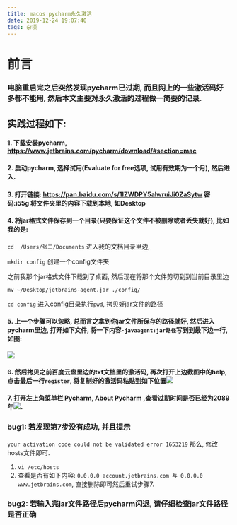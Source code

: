 ```yaml
---
title: macos pycharm永久激活
date: 2019-12-24 19:07:40
tags: 杂项
---
```

# 前言
### 电脑重启完之后突然发现pycharm已过期, 而且网上的一些激活码好多都不能用, 然后本文主要对永久激活的过程做一简要的记录.

## 实践过程如下:


#### 1. 下载安装pycharm, <https://www.jetbrains.com/pycharm/download/#section=mac>

#### 2. 启动pycharm, 选择试用(Evaluate for free选项, 试用有效期为一个月), 然后进入.

#### 3. 打开链接: <https://pan.baidu.com/s/1IZWDPY5alwruiJi0ZaSytw>  密码:i55g  将文件夹里的内容下载到本地, 如Desktop

#### 4. 将jar格式文件保存到一个目录(只要保证这个文件不被删除或者丢失就好), 比如我的是:
`cd  /Users/张三/Documents`    进入我的文档目录里边,

`mkdir config`  创建一个config文件夹

之前我那个jar格式文件下载到了桌面, 然后现在将那个文件剪切到到当前目录里边 

`mv ~/Desktop/jetbrains-agent.jar ./config/`

`cd config` 进入config目录执行`pwd`, 拷贝好jar文件的路径

#### 5. 上一个步骤可以忽略, 总而言之拿到你jar文件所保存的路径就好, 然后进入pycharm里边, 打开如下文件, 将一下内容`-javaagent:jar路径`写到到最下边一行, 如图:

![](https://i.loli.net/2019/12/24/fxB4F9PNjrihYzG.png)

#### 6. 然后拷贝之前百度云盘里边的txt文档里的激活码,  再次打开上边截图中的help, 点击最后一行`register`, 将复制好的激活码粘贴到如下位置![](https://i.loli.net/2019/12/24/5uVfdhoGnFAt1PH.png)


#### 7. 打开左上角菜单栏 Pycharm, About Pycharm ,查看过期时间是否已经为2089年![](https://i.loli.net/2019/12/24/mbktavIzxlV78ed.png). 

### bug1: 若发现第7步没有成功, 并且提示
`your activation code could not be validated error 1653219`
那么, 修改hosts文件即可.

1. `vi /etc/hosts`
2. 查看是否有如下内容: ```0.0.0.0 account.jetbrains.com 与 0.0.0.0 www.jetbrains.com```, 直接删除即可然后重试步骤7.

### bug2: 若输入完jar文件路径后pycharm闪退, 请仔细检查jar文件路径是否正确


